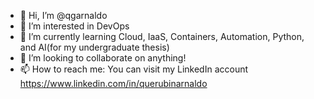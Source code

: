 - 👋 Hi, I’m @qgarnaldo
- 👀 I’m interested in DevOps
- 🌱 I’m currently learning Cloud, IaaS, Containers, Automation, Python, and AI(for my undergraduate thesis)
- 💞️ I’m looking to collaborate on anything!
- 📫 How to reach me:  You can visit my LinkedIn account https://www.linkedin.com/in/querubinarnaldo

<!---
qgarnaldo/qgarnaldo is a ✨ special ✨ repository because its `README.md` (this file) appears on your GitHub profile.
You can click the Preview link to take a look at your changes.
--->
